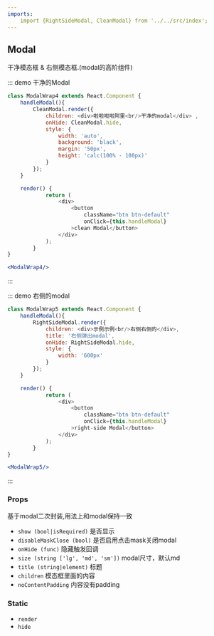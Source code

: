 ```yaml
---
imports:
    import {RightSideModal, CleanModal} from '../../src/index';
---
```

## Modal

干净模态框 & 右侧模态框.(modal的高阶组件)

::: demo 干净的Modal
```js
class ModalWrap4 extends React.Component {
    handleModal(){
        CleanModal.render({
            children: <div>啦啦啦啦阿里<br/>干净的modal</div> ,
            onHide: CleanModal.hide,
            style: {
                width: 'auto',
                background: 'black',
                margin: '50px',
                height: 'calc(100% - 100px)'
            }
        });
    }

    render() {
            return (
                <div>
                    <button
                        className="btn btn-default"
                        onClick={this.handleModal}
                    >clean Modal</button>
                </div>
            );
        }
}
```
```jsx
<ModalWrap4/>
```
:::

::: demo 右侧的modal
```js
class ModalWrap5 extends React.Component {
    handleModal(){
        RightSideModal.render({
            children: <div>示例示例<br/>右侧右侧的</div>,
            title: '右侧弹出modal',
            onHide: RightSideModal.hide,
            style: {
                width: '600px'
            }
        });
    }

    render() {
            return (
                <div>
                    <button
                        className="btn btn-default"
                        onClick={this.handleModal}
                    >right-side Modal</button>
                </div>
            );
        }
}
```
```jsx
<ModalWrap5/>
```
:::

### Props
基于modal二次封装,用法上和modal保持一致
- `show (bool|isRequired)` 是否显示
- `disableMaskClose (bool)` 是否启用点击mask关闭modal
- `onHide (func)` 隐藏触发回调
- `size (string ['lg', 'md', 'sm'])` modal尺寸，默认md
- `title (string|element)` 标题
- `children` 模态框里面的内容
- `noContentPadding` 内容没有padding

### Static
- `render`
- `hide`